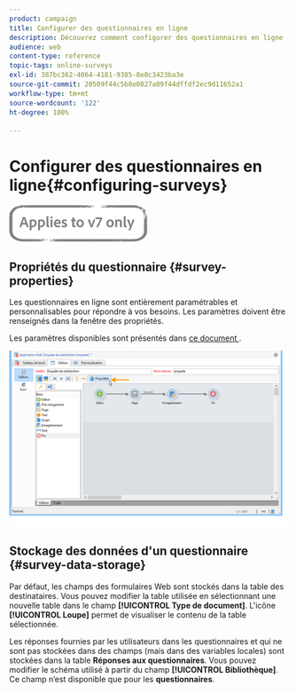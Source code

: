 ```yaml
---
product: campaign
title: Configurer des questionnaires en ligne
description: Découvrez comment configurer des questionnaires en ligne
audience: web
content-type: reference
topic-tags: online-surveys
exl-id: 387bc362-4064-4181-9385-8e0c3423ba3e
source-git-commit: 20509f44c5b8e0827a09f44dffdf2ec9d11652a1
workflow-type: tm+mt
source-wordcount: '122'
ht-degree: 100%

---
```


# Configurer des questionnaires en ligne{#configuring-surveys}

![](../../assets/v7-only.svg)

## Propriétés du questionnaire {#survey-properties}

Les questionnaires en ligne sont entièrement paramétrables et personnalisables pour répondre à vos besoins. Les paramètres doivent être renseignés dans la fenêtre des propriétés.

Les paramètres disponibles sont présentés dans [ce document ](../../web/using/defining-web-forms-properties.md).

![](assets/s_ncs_admin_survey_properties_general.png)

## Stockage des données d&#39;un questionnaire {#survey-data-storage}

Par défaut, les champs des formulaires Web sont stockés dans la table des destinataires. Vous pouvez modifier la table utilisée en sélectionnant une nouvelle table dans le champ **[!UICONTROL Type de document]**. L&#39;icône **[!UICONTROL Loupe]** permet de visualiser le contenu de la table sélectionnée.

Les réponses fournies par les utilisateurs dans les questionnaires et qui ne sont pas stockées dans des champs (mais dans des variables locales) sont stockées dans la table **Réponses aux questionnaires**. Vous pouvez modifier le schéma utilisé à partir du champ **[!UICONTROL Bibliothèque]**. Ce champ n’est disponible que pour les **questionnaires**.
